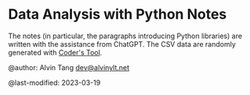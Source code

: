 # Data Analysis with Python Notes

The notes (in particular, the paragraphs introducing Python libraries) are written with the assistance from ChatGPT. The CSV data are randomly generated with [Coder's Tool](https://www.coderstool.com/csv-test-data-generator).

@author: Alvin Tang <dev@alvinylt.net>

@last-modified: 2023-03-19
